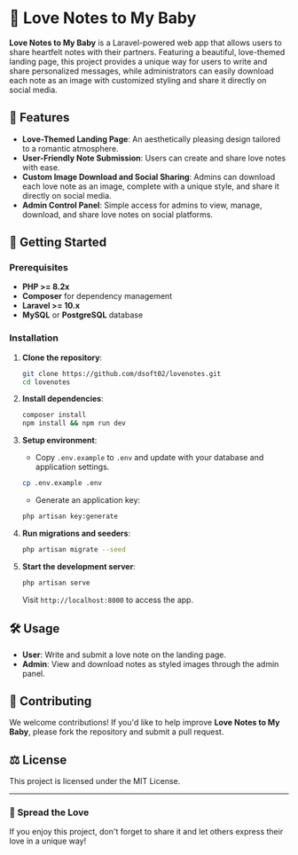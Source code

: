 # 💖 Love Notes to My Baby

**Love Notes to My Baby** is a Laravel-powered web app that allows users to share heartfelt notes with their partners. Featuring a beautiful, love-themed landing page, this project provides a unique way for users to write and share personalized messages, while administrators can easily download each note as an image with customized styling and share it directly on social media.

## 🌹 Features

- **Love-Themed Landing Page**: An aesthetically pleasing design tailored to a romantic atmosphere.
- **User-Friendly Note Submission**: Users can create and share love notes with ease.
- **Custom Image Download and Social Sharing**: Admins can download each love note as an image, complete with a unique style, and share it directly on social media.
- **Admin Control Panel**: Simple access for admins to view, manage, download, and share love notes on social platforms.

## 🚀 Getting Started

### Prerequisites

- **PHP >= 8.2x**
- **Composer** for dependency management
- **Laravel >= 10.x**
- **MySQL** or **PostgreSQL** database

### Installation

1. **Clone the repository**:
   ```bash
   git clone https://github.com/dsoft02/lovenotes.git
   cd lovenotes
   ```

2. **Install dependencies**:
   ```bash
   composer install
   npm install && npm run dev
   ```

3. **Setup environment**:
   - Copy `.env.example` to `.env` and update with your database and application settings.
   ```bash
   cp .env.example .env
   ```
   - Generate an application key:
   ```bash
   php artisan key:generate
   ```

4. **Run migrations and seeders**:
   ```bash
   php artisan migrate --seed
   ```

5. **Start the development server**:
   ```bash
   php artisan serve
   ```

   Visit `http://localhost:8000` to access the app.

## 🛠 Usage

- **User**: Write and submit a love note on the landing page.
- **Admin**: View and download notes as styled images through the admin panel.

## 🤝 Contributing

We welcome contributions! If you'd like to help improve **Love Notes to My Baby**, please fork the repository and submit a pull request.

## ⚖️ License

This project is licensed under the MIT License.

---

### 💌 Spread the Love

If you enjoy this project, don't forget to share it and let others express their love in a unique way!

